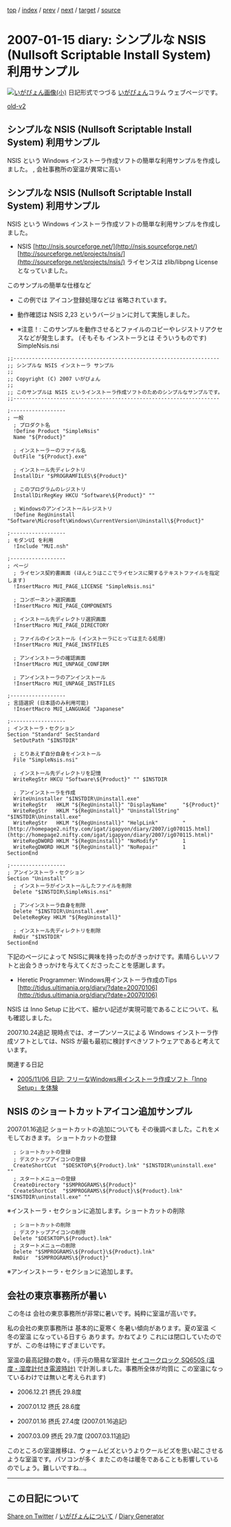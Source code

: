[top](https://igapyon.github.io/diary/) 
 / [index](https://igapyon.github.io/diary/2007/index.html) 
 / [prev](https://igapyon.github.io/diary/2007/ig070113.html) 
 / [next](https://igapyon.github.io/diary/2007/ig070117.html) 
 / [target](https://igapyon.github.io/diary/2007/ig070115.html) 
 / [source](https://github.com/igapyon/diary/blob/gh-pages/2007/ig070115.html.src.md) 

2007-01-15 diary: シンプルな NSIS (Nullsoft Scriptable Install System) 利用サンプル
=====================================================================================================
[![いがぴょん画像(小)](https://igapyon.github.io/diary/images/iga200306s.jpg "いがぴょん")](https://igapyon.github.io/diary/memo/memoigapyon.html) 日記形式でつづる [いがぴょん](https://igapyon.github.io/diary/memo/memoigapyon.html)コラム ウェブページです。

[old-v2](ig070115-orig.html)

## シンプルな NSIS (Nullsoft Scriptable Install System) 利用サンプル

NSIS という Windows インストーラ作成ソフトの簡単な利用サンプルを作成しました。 , 会社事務所の室温が異常に高い


## シンプルな NSIS (Nullsoft Scriptable Install System) 利用サンプル

NSIS という Windows インストーラ作成ソフトの簡単な利用サンプルを作成しました。

* NSIS
  [http://nsis.sourceforge.net/](http://nsis.sourceforge.net/)
  [http://sourceforge.net/projects/nsis/](http://sourceforge.net/projects/nsis/)
  ライセンスは zlib/libpng License となっていました。

このサンプルの簡単な仕様など

* この例では アイコン登録処理などは 省略されています。
  
* 動作確認は NSIS 2,23 というバージョンに対して実施しました。
  
* ※注意！: このサンプルを動作させるとファイルのコピーやレジストリアクセスなどが発生します。
  (そもそも インストーラとは そういうものです)
SimpleNsis.nsi

```
;;-------------------------------------------------------------------
;; シンプルな NSIS インストーラ サンプル
;;
;; Copyright (C) 2007 いがぴょん
;;
;; このサンプルは NSIS というインストーラ作成ソフトのためのシンプルなサンプルです。
;;-------------------------------------------------------------------

;------------------
; 一般
  ; プロダクト名
  !Define Product "SimpleNsis"
  Name "${Product}"

  ; インストーラーのファイル名
  OutFile "${Product}.exe"

  ; インストール先ディレクトリ
  InstallDir "$PROGRAMFILES\${Product}"

  ; このプログラムのレジストリ
  InstallDirRegKey HKCU "Software\${Product}" ""

  ; Windowsのアンインストールレジストリ
  !Define RegUninstall "Software\Microsoft\Windows\CurrentVersion\Uninstall\${Product}"

;------------------
; モダンUI を利用
  !Include "MUI.nsh"

;------------------
; ページ
  ; ライセンス契約書画面 (ほんとうはここでライセンスに関するテキストファイルを指定します)
  !InsertMacro MUI_PAGE_LICENSE "SimpleNsis.nsi"

  ; コンポーネント選択画面
  !InsertMacro MUI_PAGE_COMPONENTS

  ; インストール先ディレクトリ選択画面
  !InsertMacro MUI_PAGE_DIRECTORY

  ; ファイルのインストール (インストーラにとっては主たる処理)
  !InsertMacro MUI_PAGE_INSTFILES

  ; アンインストーラの確認画面
  !InsertMacro MUI_UNPAGE_CONFIRM

  ; アンインストーラのアンインストール
  !InsertMacro MUI_UNPAGE_INSTFILES

;------------------
; 言語選択 (日本語のみ利用可能)
  !InsertMacro MUI_LANGUAGE "Japanese"

;------------------
; インストーラ・セクション
Section "Standard" SecStandard
  SetOutPath "$INSTDIR"

  ; とりあえず自分自身をインストール
  File "SimpleNsis.nsi"

  ; インストール先ディレクトリを記憶
  WriteRegStr HKCU "Software\${Product}" "" $INSTDIR

  ; アンインストーラを作成
  WriteUninstaller "$INSTDIR\Uninstall.exe"
  WriteRegStr   HKLM "${RegUninstall}" "DisplayName"     "${Product}"
  WriteRegStr   HKLM "${RegUninstall}" "UninstallString" "$INSTDIR\Uninstall.exe"
  WriteRegStr   HKLM "${RegUninstall}" "HelpLink"        "[http://homepage2.nifty.com/igat/igapyon/diary/2007/ig070115.html](http://homepage2.nifty.com/igat/igapyon/diary/2007/ig070115.html)"
  WriteRegDWORD HKLM "${RegUninstall}" "NoModify"        1
  WriteRegDWORD HKLM "${RegUninstall}" "NoRepair"        1
SectionEnd

;------------------
; アンインストーラ・セクション
Section "Uninstall"
  ; インストーラがインストールしたファイルを削除
  Delete "$INSTDIR\SimpleNsis.nsi"

  ; アンインストーラ自身を削除
  Delete "$INSTDIR\Uninstall.exe"
  DeleteRegKey HKLM "${RegUninstall}"

  ; インストール先ディレクトリを削除
  RmDir "$INSTDIR"
SectionEnd
```


下記のページによって NSISに興味を持ったのがきっかけです。素晴らしいソフトと出会うきっかけを与えてくださったことを感謝します。

* Heretic Programmer: Windows用インストーラ作成のTips
  [http://tidus.ultimania.org/diary/?date=20070106](http://tidus.ultimania.org/diary/?date=20070106)

NSIS は Inno Setup に比べて、細かい記述が実現可能であることについて、私も確認しました。

2007.10.24追記 現時点では、オープンソースによる Windows インストーラ作成ソフトとしては、NSIS が最も最初に検討すべきソフトウェアであると考えています。

関連する日記

* [2005/11/06 日記: フリーなWindows用インストーラ作成ソフト「Inno Setup」を体験](../2005/ig051106.html)

## NSIS のショートカットアイコン追加サンプル

2007.01.16追記 ショートカットの追加についても その後調べました。これをメモしておきます。
ショートカットの登録

      
```
  ; ショートカットの登録
  ; デスクトップアイコンの登録
  CreateShortCut  "$DESKTOP\${Product}.lnk" "$INSTDIR\uninstall.exe" ""
  ; スタートメニューの登録
  CreateDirectory "$SMPROGRAMS\${Product}"
  CreateShortCut  "$SMPROGRAMS\${Product}\${Product}.lnk" "$INSTDIR\uninstall.exe" ""
```

      
※インストーラ・セクションに追加します。ショートカットの削除

      
```
  ; ショートカットの削除
  ; デスクトップアイコンの削除
  Delete "$DESKTOP\${Product}.lnk"
  ; スタートメニューの削除
  Delete "$SMPROGRAMS\${Product}\${Product}.lnk"
  RmDir  "$SMPROGRAMS\${Product}"
```

      
※アンインストーラ・セクションに追加します。
## 会社の東京事務所が暑い

この冬は 会社の東京事務所が非常に暑いです。純粋に室温が高いです。

私の会社の東京事務所は 基本的に夏寒く 冬暑い傾向があります。夏の室温 ＜ 冬の室温 になっている日すら あります。かねてより これには閉口していたのですが、この冬は特にすざまじいです。

室温の最高記録の数々。(手元の簡易な室温計 [セイコークロック SQ650S (温度・湿度計付き電波時計)](http://www.yodobashi.com/enjoy/more/i/cat_208_25419212_20363526/27771372.html) で計測しました。事務所全体が均質に この室温になっているわけでは無いと考えられます)

* 2006.12.21 摂氏 29.8度
  
* 2007.01.12 摂氏 28.6度
  
* 2007.01.16 摂氏 27.4度 (2007.01.16追記)
  
* 2007.03.09 摂氏 29.7度 (2007.03.11追記)

このところの室温推移は、ウォームビズというよりクールビズを思い起こさせるような室温です。パソコンが多く またこの冬は暖冬であることも影響しているのでしょう。難しいですね…。

----------------------------------------------------------------------------------------------------

## この日記について

[Share on Twitter](https://twitter.com/intent/tweet?hashtags=igapyon%2Cdiary%2C%E3%81%84%E3%81%8C%E3%81%B4%E3%82%87%E3%82%93&text=%E3%82%B7%E3%83%B3%E3%83%97%E3%83%AB%E3%81%AA+NSIS+%28Nullsoft+Scriptable+Install+System%29+%E5%88%A9%E7%94%A8%E3%82%B5%E3%83%B3%E3%83%97%E3%83%AB&url=https%3A%2F%2Figapyon.github.io%2Fdiary%2F2007%2Fig070115.html) / [いがぴょんについて](https://igapyon.github.io/diary/memo/memoigapyon.html) / [Diary Generator](https://github.com/igapyon/igapyonv3)
